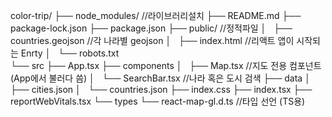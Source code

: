 

color-trip/
├── node_modules/               //라이브러리설치
├── README.md
├── package-lock.json
├── package.json
├── public/                     //정적파일
│   ├── countries.geojson       //각 나라별 geojson
│   ├── index.html              //리액트 앱이 시작되는 Enrty
│   └── robots.txt             
└── src
    ├── App.tsx
    ├── components
    │   ├── Map.tsx             //지도 전용 컴포넌트 (App에서 불러다 씀) 
    │   └── SearchBar.tsx       //나라 혹은 도시 검색
    ├── data
    │   ├── cities.json
    │   └── countries.json
    ├── index.css
    ├── index.tsx
    ├── reportWebVitals.tsx
    └── types
        └── react-map-gl.d.ts   //타입 선언 (TS용)
        